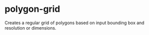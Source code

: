 # polygon-grid

Creates a regular grid of polygons based on input bounding box and resolution or dimensions.




